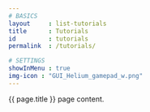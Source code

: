 ```yaml
---
# BASICS
layout     : list-tutorials
title      : Tutorials
id         : tutorials
permalink  : /tutorials/

# SETTINGS
showInMenu : true
img-icon : "GUI_Helium_gamepad_w.png"
---
```

{{ page.title }} page content.